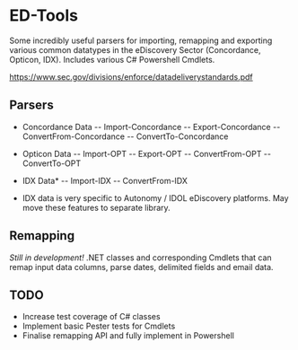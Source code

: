 # ED-Tools
Some incredibly useful parsers for importing, remapping and exporting various common datatypes in the eDiscovery Sector (Concordance, Opticon, IDX). Includes various C# Powershell Cmdlets. 

https://www.sec.gov/divisions/enforce/datadeliverystandards.pdf


## Parsers
- Concordance Data
-- Import-Concordance 
-- Export-Concordance 
-- ConvertFrom-Concordance
-- ConvertTo-Concordance

- Opticon Data
-- Import-OPT 
-- Export-OPT 
-- ConvertFrom-OPT
-- ConvertTo-OPT

- IDX Data*
-- Import-IDX 
-- ConvertFrom-IDX 

* IDX data is very specific to Autonomy / IDOL eDiscovery platforms. May move these features to separate library.


## Remapping
*Still in development!*
.NET classes and corresponding Cmdlets that can remap input data columns, parse dates, delimited fields and email data. 

## TODO
- Increase test coverage of C# classes
- Implement basic Pester tests for Cmdlets
- Finalise remapping API and fully implement in Powershell


